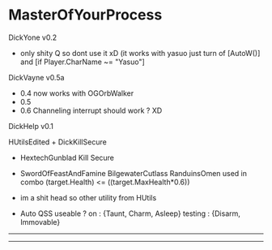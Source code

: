 # MasterOfYourProcess

DickYone v0.2
-  only shity Q so dont use it xD (it works with yasuo just turn of [AutoW()] and [if Player.CharName ~= "Yasuo"]


DickVayne v0.5a
- 0.4 now works with OGOrbWalker
- 0.5 
- 0.6 Channeling interrupt should work ? XD 

DickHelp v0.1

HUtilsEdited + DickKillSecure

- HextechGunblad Kill Secure

- SwordOfFeastAndFamine  BilgewaterCutlass  RanduinsOmen used in combo (target.Health) <= ((target.MaxHealth*0.6))
- im a shit head so other utility from HUtils
- Auto QSS useable ? on : {Taunt, Charm, Asleep} testing : {Disarm, Immovable}

----------------------------------------------------------------
----------------------------------------------------------------
